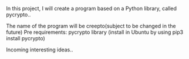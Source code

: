 In this project, I will create a program based on a Python library, called pycrypto..

The name of the program will be creepto(subject to be changed in the future)
Pre requirements:
pycrypto library (install in Ubuntu by using pip3 install pycrypto)

Incoming interesting ideas..

